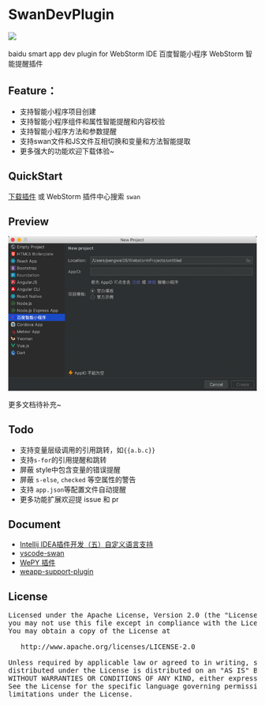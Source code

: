 # SwanDevPlugin

[![](https://img.shields.io/badge/JetbrainsPlugin-1.0.5-blue.svg)](https://plugins.jetbrains.com/plugin/12409-swan-support)

baidu smart app dev plugin for WebStorm IDE 百度智能小程序 WebStorm 智能提醒插件

## Feature：
* 支持智能小程序项目创建
* 支持智能小程序组件和属性智能提醒和内容校验
* 支持智能小程序方法和参数提醒
* 支持swan文件和JS文件互相切换和变量和方法智能提取
* 更多强大的功能欢迎下载体验~

## QuickStart
[下载插件](./downloads) 或 WebStorm 插件中心搜索 `swan`

## Preview
<img src='./screenshots/create_project.png' style="max-width='600px'"/><br>

更多文档待补充~

## Todo
* 支持变量层级调用的引用跳转，如`{{a.b.c}}`
* 支持`s-for`的引用提醒和跳转
* 屏蔽 style中包含变量的错误提醒
* 屏蔽 `s-else`, `checked` 等空属性的警告
* 支持 `app.json`等配置文件自动提醒
* 更多功能扩展欢迎提 issue 和 pr

## Document
- [Intellij IDEA插件开发（五）自定义语言支持](http://ju.outofmemory.cn/entry/322656)
- [vscode-swan](https://github.com/efe-blue/vscode-swan)
- [WePY 插件](http://wepy.iniself.com/)
- [weapp-support-plugin](https://github.com/kerlw/weapp-support-plugin/)

## License
<pre>
Licensed under the Apache License, Version 2.0 (the "License");
you may not use this file except in compliance with the License.
You may obtain a copy of the License at

   http://www.apache.org/licenses/LICENSE-2.0

Unless required by applicable law or agreed to in writing, software
distributed under the License is distributed on an "AS IS" BASIS,
WITHOUT WARRANTIES OR CONDITIONS OF ANY KIND, either express or implied.
See the License for the specific language governing permissions and
limitations under the License.
</pre>